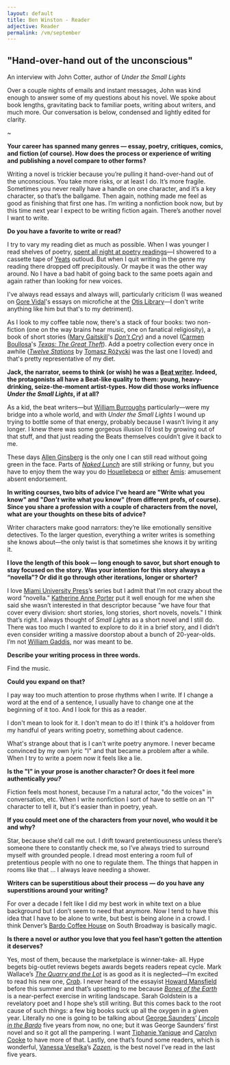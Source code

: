 ```yaml
---
layout: default
title: Ben Winston - Reader
adjective: Reader
permalink: /vm/september
---
```


## "Hand-over-hand out of the unconscious"

An interview with John Cotter, author of *Under the Small Lights*

Over a couple nights of emails and instant messages, John was kind enough to answer some of my questions about his novel. We spoke about book lengths, gravitating back to familiar poets, writing about writers, and much more. Our conversation is below, condensed and lightly edited for clarity.

~

**Your career has spanned many genres — essay, poetry, critiques, comics, and fiction (of course). How does the process or experience of writing and publishing a novel compare to other forms?**

Writing a novel is trickier because you’re pulling it hand-over-hand out of the unconscious. You take more risks, or at least I do. It’s more fragile. Sometimes you never really have a handle on one character, and it’s a key character, so that’s the ballgame. Then again, nothing made me feel as good as finishing that first one has. I’m writing a nonfiction book now, but by this time next year I expect to be writing fiction again. There’s another novel I want to write.

**Do you have a favorite to write or read?**

I try to vary my reading diet as much as possible. When I was younger I read shelves of poetry, [spent all night at poetry readings](https://electricliterature.com/my-summer-of-slam-poetry-tom-waits-and-what-stays-with-you-79def7844b63)—I showered to a cassette tape of [Yeats](https://en.wikipedia.org/wiki/W._B._Yeats) outloud. But when I quit writing in the genre my reading there dropped off precipitously. Or maybe it was the other way around. No I have a bad habit of going back to the same poets again and again rather than looking for new voices.

I've always read essays and always will, particularly criticism (I was weaned on [Gore Vidal](https://en.wikipedia.org/wiki/Gore_Vidal)'s essays on microfiche at the [Otis Library](http://www.otislibrarynorwich.org/)—I don't write anything like him but that's to my detriment).

As I look to my coffee table now, there's a stack of four books: two non-fiction (one on the way brains hear music, one on fanatical religiosity), a book of short stories ([Mary Gaitskill](https://en.wikipedia.org/wiki/Mary_Gaitskill)'s [*Don't Cry*](https://indiebound.org/book/9780307275875)) and a novel ([Carmen Boullosa](http://boullosa.webfactional.com/en/)'s [*Texas: The Great Theft*](https://indiebound.org/book/9781941920008)). Add a poetry collection every once in awhile ([*Twelve Stations*](https://indiebound.org/book/9780983297048) by [Tomasz Różycki](https://en.wikipedia.org/wiki/Tomasz_R%C3%B3%C5%BCycki) was the last one I loved) and that's pretty representative of my diet.

**Jack, the narrator, seems to think (or wish) he was a [Beat writer](https://en.wikipedia.org/wiki/Beat_Generation). Indeed, the protagonists all have a Beat-like quality to them: young, heavy-drinking, seize-the-moment artist-types. How did those works influence *Under the Small Lights*, if at all?**

As a kid, the beat writers—but [William Burroughs](https://en.wikipedia.org/wiki/William_S._Burroughs) particularly—were my bridge into a whole world, and with *Under the Small Lights* I wound up trying to bottle some of that energy, probably because I wasn’t living it any longer. I knew there was some gorgeous illusion I’d lost by growing out of that stuff, and that just reading the Beats themselves couldn’t give it back to me.

These days [Allen Ginsberg](https://en.wikipedia.org/wiki/Allen_Ginsberg) is the only one I can still read without going green in the face. Parts of [*Naked Lunch*](https://en.wikipedia.org/wiki/Naked_Lunch) are still striking or funny, but you have to enjoy them the way you do [Houellebecq](https://en.wikipedia.org/wiki/Michel_Houellebecq) or [either](https://en.wikipedia.org/wiki/Kingsley_Amis) [Amis](https://en.wikipedia.org/wiki/Martin_Amis): amusement absent endorsement.

**In writing courses, two bits of advice I've heard are "Write what you know" and "*Don't* write what you know" (from different profs, of course). Since you share a profession with a couple of characters from the novel, what are your thoughts on these bits of advice?**

Writer characters make good narrators: they’re like emotionally sensitive detectives. To the larger question, everything a writer writes is something she knows about—the only twist is that sometimes she knows it by writing it.

**I love the length of this book — long enough to savor, but short enough to stay focused on the story. Was your intention for this story always a “novella”? Or did it go through other iterations, longer or shorter?**

I love [Miami University Press](http://www.orgs.miamioh.edu/mupress/)’s series but I admit that I’m not crazy about the word “novella.” [Katherine Anne Porter](https://en.wikipedia.org/wiki/Katherine_Anne_Porter) put it well enough for me when she said she wasn’t interested in that descriptor because "we have four that cover every division: short stories, long stories, short novels, novels." I think that’s right. I always thought of *Small Lights* as a short novel and I still do. There was too much I wanted to explore to do it in a brief story, and I didn’t even consider writing a massive doorstop about a bunch of 20-year-olds. I’m not [William Gaddis](https://en.wikipedia.org/wiki/William_Gaddis), nor was meant to be.

**Describe your writing process in three words.**

Find the music.

**Could you expand on that?**

I pay way too much attention to prose rhythms when I write. If I change a word at the end of a sentence, I usually have to change one at the beginning of it too. And I look for this as a reader.

I don't mean to look for it. I don't mean to do it! I think it's a holdover from my handful of years writing poetry, something about cadence.

What's strange about that is I can't write poetry anymore. I never became convinced by my own lyric "I" and that became a problem after a while. When I try to write a poem now it feels like a lie.

**Is the "I" in your prose is another character? Or does it feel more authentically _you?_**

Fiction feels most honest, because I'm a natural actor, "do the voices" in conversation, etc. When I write nonfiction I sort of have to settle on an "I" character to tell it, but it's easier than in poetry, yeah.

**If you could meet one of the characters from your novel, who would it be and why?**

Star, because she’d call me out. I drift toward pretentiousness unless there’s someone there to constantly check me, so I’ve always tried to surround myself with grounded people. I dread most entering a room full of pretentious people with no one to regulate them. The things that happen in rooms like that … I always leave needing a shower.

**Writers can be superstitious about their process — do you have any superstitions around your writing?**

For over a decade I felt like I did my best work in white text on a blue background but I don’t seem to need that anymore. Now I tend to have this idea that I have to be alone to write, but best is being alone in a crowd. I think Denver’s [Bardo Coffee House](http://bardocoffee.com/) on South Broadway is basically magic.

**Is there a novel or author you love that you feel hasn’t gotten the attention it deserves?**

Yes, most of them, because the marketplace is winner-take- all. Hype begets big-outlet reviews begets awards begets readers repeat cycle. Mark Wallace’s [*The Quarry and the Lot*](http://www.spdbooks.org/Products/9781935402053/the-quarry-and-the-lot.aspx) is as good as it is neglected—I’m excited to read his new one, [*Crab*](https://indiebound.org/book/9781943899036). I never heard of the essayist [Howard Mansfield](http://www.howardmansfield.com/) before this summer and that’s upsetting to me because [*Bones of the Earth*](https://indiebound.org/book/9781593761394) is a near-perfect exercise in writing landscape. Sarah Goldstein is a revelatory poet and I hope she’s still writing. But this comes back to the root cause of such things: a few big books suck up all the oxygen in a given year. Literally no one is going to be talking about [George Saunders](https://en.wikipedia.org/wiki/George_Saunders)’ [*Lincoln in the Bardo*](https://indiebound.org/book/9780812995343) five years from now, no one; but it was George Saunders’ first novel and so it got all the pampering. I want [Tiphanie Yanique](http://tiphanieyanique.com/) and [Carolyn Cooke](http://www.carolyncooke.com/) to have more of that. Lastly, one that’s found some readers, which is wonderful, [Vanessa Veselka](https://vanessaveselka.wordpress.com/)’s [*Zazen*](https://indiebound.org/book/9781935869054), is the best novel I’ve read in the last five years.
